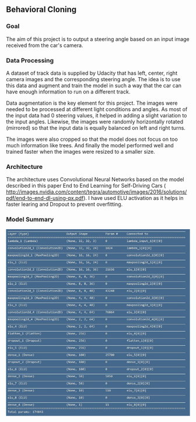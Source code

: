 ## Behavioral Cloning

### Goal
The aim of this project is to output a steering angle based on an input image received from the car's camera.

### Data Processing
A dataset of track data is supplied by Udacity that has left, center, right camera images and the corresponding steering angle. The idea is to use this data and augment and train the model in such a way that the car can have enough information to run on a different track. 

Data augmentation is the key element for this project. The images were needed to be processed at different light conditions and angles. As most of the input data had 0 steering values, it helped in adding a slight variation to the input angles. Likewise, the images were randomly horizontally rotated (mirrored) so that the input data is equally balanced on left and right turns. 

The images were also cropped so that the model does not focus on too much information like trees. And finally the model performed well and trained faster when the images were resized to a smaller size.

### Architecture

The architecture uses Convolutional Neural Networks based on the model described in this paper End to End Learning for Self-Driving Cars ( http://images.nvidia.com/content/tegra/automotive/images/2016/solutions/pdf/end-to-end-dl-using-px.pdf). I have used ELU activation as it helps in faster learing and Dropout to prevent overfitting. 

### Model Summary

![Summary](https://github.com/ar-chandra/p3/blob/master/model_summary.JPG)

